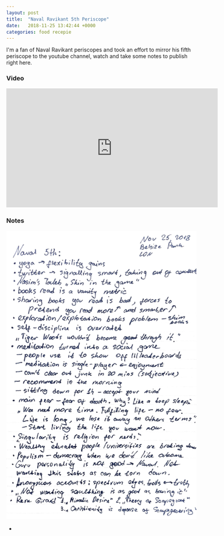 ```yaml
---
layout: post
title:  "Naval Ravikant 5th Periscope"
date:   2018-11-25 13:42:44 +0000
categories: food recepie
---
```


I'm a fan of Naval Ravikant periscopes and took an effort to mirror his fifth periscope to the youtube channel, watch and take some notes to publish right here. 

### Video

<iframe width="560" height="315" src="https://www.youtube.com/embed/eaVA7CliFjo" frameborder="0" allow="accelerometer; autoplay; encrypted-media; gyroscope; picture-in-picture" allowfullscreen></iframe>

### Notes

<img src="assets/naval/5.jpg">



*
